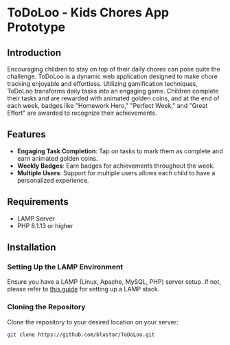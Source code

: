 # ToDoLoo - Kids Chores App Prototype

## Introduction
Encouraging children to stay on top of their daily chores can pose quite the challenge. ToDoLoo is a dynamic web application designed to make chore tracking enjoyable and effortless. Utilizing gamification techniques, ToDoLoo transforms daily tasks into an engaging game. Children complete their tasks and are rewarded with animated golden coins, and at the end of each week, badges like "Homework Hero," "Perfect Week," and "Great Effort" are awarded to recognize their achievements.

## Features
- **Engaging Task Completion**: Tap on tasks to mark them as complete and earn animated golden coins.
- **Weekly Badges**: Earn badges for achievements throughout the week.
- **Multiple Users**: Support for multiple users allows each child to have a personalized experience.

## Requirements
- LAMP Server
- PHP 8.1.13 or higher

## Installation

### Setting Up the LAMP Environment
Ensure you have a LAMP (Linux, Apache, MySQL, PHP) server setup. If not, please refer to [this guide](https://www.digitalocean.com/community/tutorials/how-to-install-linux-apache-mysql-php-lamp-stack-on-ubuntu-20-04) for setting up a LAMP stack.

### Cloning the Repository
Clone the repository to your desired location on your server:
```bash
git clone https://github.com/blustar/ToDoLoo.git


